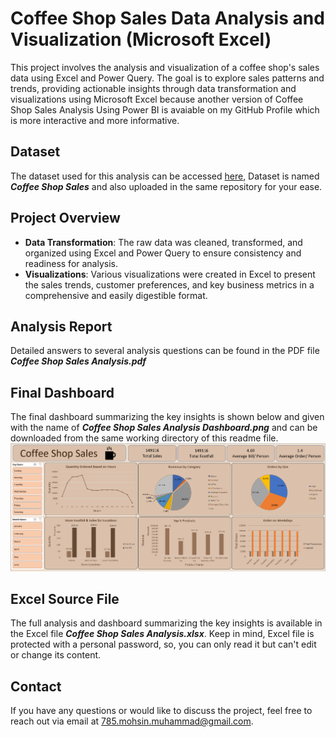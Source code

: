 # Coffee Shop Sales Data Analysis and Visualization (Microsoft Excel)

This project involves the analysis and visualization of a coffee shop's sales data using Excel and Power Query. The goal is to explore sales patterns and trends, providing actionable insights through data transformation and visualizations using Microsoft Excel because another version of Coffee Shop Sales Analysis Using Power BI is avaiable on my GitHub Profile which is more interactive and more informative.

## Dataset
The dataset used for this analysis can be accessed [here]([https://mavenanalytics.io/data-playground?page=6&pageSize=5]), Dataset is named ***Coffee Shop Sales*** and also uploaded in the same repository for your ease.

## Project Overview
- **Data Transformation**: The raw data was cleaned, transformed, and organized using Excel and Power Query to ensure consistency and readiness for analysis.
- **Visualizations**: Various visualizations were created in Excel to present the sales trends, customer preferences, and key business metrics in a comprehensive and easily digestible format.

## Analysis Report
Detailed answers to several analysis questions can be found in the PDF file ***Coffee Shop Sales Analysis.pdf***

## Final Dashboard
The final dashboard summarizing the key insights is shown below and given with the name of ***Coffee Shop Sales Analysis Dashboard.png*** and can be downloaded from the same working directory of this readme file.
![Final Dashboard](https://github.com/muhammad-mohsin-92/Coffee-Shop-Sales-Analysis/blob/main/Coffee%20Shop%20Sales%20Analysis%20Dashboard.png)


## Excel Source File
The full analysis and dashboard summarizing the key insights is available in the Excel file ***Coffee Shop Sales Analysis.xlsx***. Keep in mind, Excel file is protected with a personal password, so, you can only read it but can't edit or change its content.

## Contact
If you have any questions or would like to discuss the project, feel free to reach out via email at 785.mohsin.muhammad@gmail.com.
